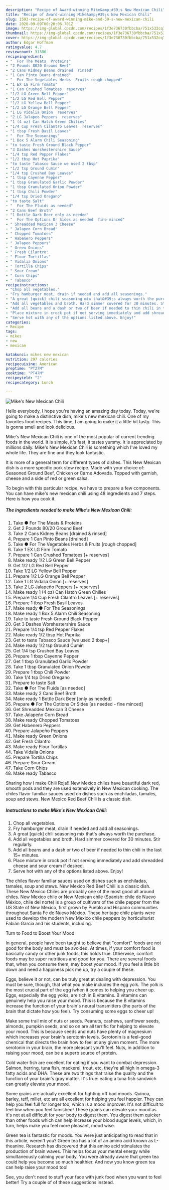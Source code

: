 ```yaml
---
description: "Recipe of Award-winning Mike&amp;#39;s New Mexican Chili"
title: "Recipe of Award-winning Mike&amp;#39;s New Mexican Chili"
slug: 1593-recipe-of-award-winning-mike-and-39-s-new-mexican-chili
date: 2020-09-09T00:20:06.701Z
image: https://img-global.cpcdn.com/recipes/1f3e736730fbbcba/751x532cq70/mikes-new-mexican-chili-recipe-main-photo.jpg
thumbnail: https://img-global.cpcdn.com/recipes/1f3e736730fbbcba/751x532cq70/mikes-new-mexican-chili-recipe-main-photo.jpg
cover: https://img-global.cpcdn.com/recipes/1f3e736730fbbcba/751x532cq70/mikes-new-mexican-chili-recipe-main-photo.jpg
author: Edgar Hoffman
ratingvalue: 4.7
reviewcount: 31386
recipeingredient:
- "  For The Meats  Proteins"
- "2 Pounds 8020 Ground Beef"
- "2 Cans Kidney Beans drained  rinsed"
- "1 Can Pinto Beans drained"
- "  For The Vegetables Herbs  Fruits rough chopped"
- "1 EX LG Firm Tomato"
- "1 Can Crushed Tomatoes  reserves"
- "1/2 LG Green Bell Pepper"
- "1/2 LG Red Bell Pepper"
- "1/2 LG Yellow Bell Pepper"
- "1/2 LG Orange Bell Pepper"
- "1 LG Vidalia Onion  reserves"
- "2 LG Jalapeo Peppers  reserves"
- "1 (4 oz) Can Hatch Green Chilies"
- "1/4 Cup Fresh Cilantro Leaves  reserves"
- "1 tbsp Fresh Basil Leaves"
- "  For The Seasonings"
- "1 Box 5 Alarm Chili Seasoning"
- "to taste Fresh Ground Black Pepper"
- "3 Dashes Worshestershire Sauce"
- "1/4 tsp Red Pepper Flakes"
- "1/2 tbsp Hot Paprika"
- "to taste Tabasco Sauce we used 2 tbsp"
- "1/2 tsp Ground Cumin"
- "1/4 tsp Crushed Bay Leaves"
- "1 tbsp Cayenne Pepper"
- "1 tbsp Granulated Garlic Powder"
- "1 tbsp Granulated Onion Powder"
- "1 tbsp Chili Powder"
- "1/4 tsp Dried Oregano"
- "to taste Salt"
- "  For The Fluids as needed"
- "2 Cans Beef Broth"
- "1 Bottle Dark Beer only as needed"
- "  For The Options Or Sides as needed  fine minced"
- " Shreadded Mexican 3 Cheese"
- " Jalapeo Corn Bread"
- " Chopped Tomatoes"
- " Habenero Peppers"
- " Jalapeo Peppers"
- " Green Onions"
- " Fresh Cilantro"
- " Flour Tortillas"
- " Vidalia Onions"
- " Tortilla Chips"
- " Sour Cream"
- " Corn Chips"
- " Tabasco"
recipeinstructions:
- "Chop all vegetables."
- "Fry hamburger meat, drain if needed and add all seasonings."
- "A great [quick] chili seasoning mix that&#39;s always worth the purchase."
- "Add all vegetables and broth. Hard simmer covered for 30 minutes. Stir regularly."
- "Add all beans and a dash or two of beer if needed to thin chili in the last 15+ minutes."
- "Place mixture in crock pot if not serving immediately and add shreadded cheese and sour cream if desired."
- "Serve hot with any of the options listed above. Enjoy!"
categories:
- Recipe
tags:
- mikes
- new
- mexican

katakunci: mikes new mexican 
nutrition: 297 calories
recipecuisine: American
preptime: "PT27M"
cooktime: "PT47M"
recipeyield: "2"
recipecategory: Lunch

---
```



![Mike&#39;s New Mexican Chili](https://img-global.cpcdn.com/recipes/1f3e736730fbbcba/751x532cq70/mikes-new-mexican-chili-recipe-main-photo.jpg)

Hello everybody, I hope you're having an amazing day today. Today, we're going to make a distinctive dish, mike&#39;s new mexican chili. One of my favorites food recipes. This time, I am going to make it a little bit tasty. This is gonna smell and look delicious.

Mike&#39;s New Mexican Chili is one of the most popular of current trending foods in the world. It is simple, it's fast, it tastes yummy. It is appreciated by millions daily. Mike&#39;s New Mexican Chili is something which I've loved my whole life. They are fine and they look fantastic.

It is more of a general term for different types of dishes. This New Mexican dish is a more specific pork stew recipe. Made with your choice of: Seasoned Ground Beef, Chicken or Carne Adovada. Topped with garnish, cheese and a side of red or green salsa.


To begin with this particular recipe, we have to prepare a few components. You can have mike&#39;s new mexican chili using 48 ingredients and 7 steps. Here is how you cook it.

<!--inarticleads1-->

##### The ingredients needed to make Mike&#39;s New Mexican Chili:

1. Take  ● For The Meats &amp; Proteins
1. Get 2 Pounds 80/20 Ground Beef
1. Take 2 Cans Kidney Beans [drained &amp; rinsed]
1. Prepare 1 Can Pinto Beans [drained]
1. Take  ● For The Vegetables Herbs &amp; Fruits [rough chopped]
1. Take 1 EX LG Firm Tomato
1. Prepare 1 Can Crushed Tomatoes [+ reserves]
1. Make ready 1/2 LG Green Bell Pepper
1. Get 1/2 LG Red Bell Pepper
1. Take 1/2 LG Yellow Bell Pepper
1. Prepare 1/2 LG Orange Bell Pepper
1. Take 1 LG Vidalia Onion [+ reserves]
1. Take 2 LG Jalapeño Peppers [+ reserves]
1. Make ready 1 (4 oz) Can Hatch Green Chilies
1. Prepare 1/4 Cup Fresh Cilantro Leaves [+ reserves]
1. Prepare 1 tbsp Fresh Basil Leaves
1. Make ready  ● For The Seasonings
1. Make ready 1 Box 5 Alarm Chili Seasoning
1. Take to taste Fresh Ground Black Pepper
1. Get 3 Dashes Worshestershire Sauce
1. Prepare 1/4 tsp Red Pepper Flakes
1. Make ready 1/2 tbsp Hot Paprika
1. Get to taste Tabasco Sauce [we used 2 tbsp+]
1. Make ready 1/2 tsp Ground Cumin
1. Get 1/4 tsp Crushed Bay Leaves
1. Prepare 1 tbsp Cayenne Pepper
1. Get 1 tbsp Granulated Garlic Powder
1. Take 1 tbsp Granulated Onion Powder
1. Prepare 1 tbsp Chili Powder
1. Take 1/4 tsp Dried Oregano
1. Prepare to taste Salt
1. Take  ● For The Fluids [as needed]
1. Make ready 2 Cans Beef Broth
1. Make ready 1 Bottle Dark Beer [only as needed]
1. Prepare  ● For The Options Or Sides [as needed - fine minced]
1. Get  Shreadded Mexican 3 Cheese
1. Take  Jalapeño Corn Bread
1. Make ready  Chopped Tomatoes
1. Get  Habenero Peppers
1. Prepare  Jalapeño Peppers
1. Make ready  Green Onions
1. Get  Fresh Cilantro
1. Make ready  Flour Tortillas
1. Take  Vidalia Onions
1. Prepare  Tortilla Chips
1. Prepare  Sour Cream
1. Take  Corn Chips
1. Make ready  Tabasco


Sharing how I make Chili Roja!! New Mexico chiles have beautiful dark red, smooth pods and they are used extensively in New Mexican cooking. The chiles flavor familiar sauces used on dishes such as enchiladas, tamales, soup and stews. New Mexico Red Beef Chili is a classic dish. 

<!--inarticleads2-->

##### Instructions to make Mike&#39;s New Mexican Chili:

1. Chop all vegetables.
1. Fry hamburger meat, drain if needed and add all seasonings.
1. A great [quick] chili seasoning mix that&#39;s always worth the purchase.
1. Add all vegetables and broth. Hard simmer covered for 30 minutes. Stir regularly.
1. Add all beans and a dash or two of beer if needed to thin chili in the last 15+ minutes.
1. Place mixture in crock pot if not serving immediately and add shreadded cheese and sour cream if desired.
1. Serve hot with any of the options listed above. Enjoy!


The chiles flavor familiar sauces used on dishes such as enchiladas, tamales, soup and stews. New Mexico Red Beef Chili is a classic dish. These New Mexico Chiles are probably one of the most good all around chiles. New Mexico chile or New Mexican chile (Spanish: chile de Nuevo México, chile del norte) is a group of cultivars of the chile pepper from the US State of New Mexico, first grown by Pueblo and Hispano communities throughout Santa Fe de Nuevo México. These heritage chile plants were used to develop the modern New Mexico chile peppers by horticulturist Fabián Garcia and his students, including. 

Turn to Food to Boost Your Mood


In general, people have been taught to believe that "comfort" foods are not good for the body and must be avoided. At times, if your comfort food is basically candy or other junk foods, this holds true. Otherwise, comfort foods may be super nutritious and good for you. There are several foods that, when you consume them, may boost your mood. If you feel a little bit down and need a happiness pick me up, try a couple of these.

Eggs, believe it or not, can be truly great at dealing with depression. You must be sure, though, that what you make includes the egg yolk. The yolk is the most crucial part of the egg iwhen it comes to helping you cheer up. Eggs, especially the egg yolks, are rich in B vitamins. B vitamins can genuinely help you raise your mood. This is because the B vitamins increase the function of your brain's neural transmitters (the parts of the brain that dictate how you feel). Try consuming some eggs to cheer up!

Make some trail mix of nuts or seeds. Peanuts, cashews, sunflower seeds, almonds, pumpkin seeds, and so on are all terrific for helping to elevate your mood. This is because seeds and nuts have plenty of magnesium which increases your brain's serotonin levels. Serotonin is a feel-good chemical that directs the brain how to feel at any given moment. The more serotonin in your brain, the more pleasant you'll feel. Nuts, in addition to raising your mood, can be a superb source of protein.

Cold water fish are excellent for eating if you want to combat depression. Salmon, herring, tuna fish, mackerel, trout, etc, they're all high in omega-3 fatty acids and DHA. These are two things that raise the quality and the function of your brain's gray matter. It's true: eating a tuna fish sandwich can greatly elevate your mood. 

Some grains are actually excellent for fighting off bad moods. Quinoa, barley, teff, millet, etc are all excellent for helping you feel happier. They can help you feel full for longer too, which is a mood improver. It's not difficult to feel low when you feel famished! These grains can elevate your mood as it's not at all difficult for your body to digest them. You digest them quicker than other foods which can help increase your blood sugar levels, which, in turn, helps make you feel more pleasant, mood wise.

Green tea is fantastic for moods. You were just anticipating to read that in this article, weren't you? Green tea has a lot of an amino acid known as L-theanine. Research has discovered that this amino acid stimulates the production of brain waves. This helps focus your mental energy while simultaneously calming your body. You were already aware that green tea could help you become so much healthier. And now you know green tea can help raise your mood too!

See, you don't need to stuff your face with junk food when you want to feel better! Try  a  couple of  of  these  suggestions  instead.

